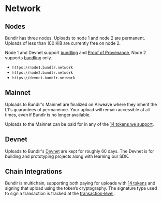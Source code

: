 # Network

## Nodes

Bundlr has three nodes. Uploads to node 1 and node 2 are permanent. Uploads of less than 100 KiB are currently free on node 2.

Node 1 and Devnet support [bundling](/overview/services/bundling) and [Proof of Provenance](/overview/solutions/proof-of-provenance), Node 2 supports [bundling](/overview/services/bundling) only.

-   `https://node1.bundlr.network`
-   `https://node2.bundlr.network`
-   `https://devnet.bundlr.network`

## Mainnet

Uploads to Bundlr's Mainnet are finalized on Arweave where they inherit the L1's guarantees of permanence. Your upload will remain accessible at all times, even if Bundlr is no longer available.

Uploads to the Mainnet can be paid for in any of the [14 tokens we support](/overview/supported-tokens).

## Devnet

Uploads to Bundlr's [Devnet](/developer-docs/using-devnet) are kept for roughly 60 days. The Devnet is for building and prototyping projects along with learning our SDK.

## Chain Integrations

Bundlr is multichain, supporting both paying for uploads with [14 tokens](/overview/supported-tokens) and signing that upload using the token’s cryptography. The signature type used to sign a transaction is tracked at the [transaction-level](/learn/bundles).
